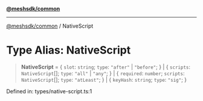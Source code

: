 [**@meshsdk/common**](../README.md)

***

[@meshsdk/common](../globals.md) / NativeScript

# Type Alias: NativeScript

> **NativeScript** = \{ `slot`: `string`; `type`: `"after"` \| `"before"`; \} \| \{ `scripts`: `NativeScript`[]; `type`: `"all"` \| `"any"`; \} \| \{ `required`: `number`; `scripts`: `NativeScript`[]; `type`: `"atLeast"`; \} \| \{ `keyHash`: `string`; `type`: `"sig"`; \}

Defined in: types/native-script.ts:1

